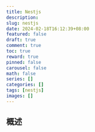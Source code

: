```yaml
---
title: Nestjs
description:
slug: nestjs
date: 2024-02-18T16:12:39+08:00
featured: false
draft: true
comment: true
toc: true
reward: true
pinned: false
carousel: false
math: false
series: []
categories: []
tags: [nestjs]
images: []
---
```


## 概述
